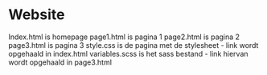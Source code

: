 # Website

Index.html is homepage
page1.html is pagina 1
page2.html is pagina 2
page3.html is pagina 3
style.css is de pagina met de stylesheet - link wordt opgehaald in index.html
variables.scss is het sass bestand - link hiervan wordt opgehaald in page3.html
